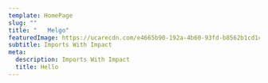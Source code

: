 ```yaml
---
template: HomePage
slug: ""
title: "   Melgo"
featuredImage: https://ucarecdn.com/e4665b90-192a-4b60-93fd-b8562b1cd1cf/
subtitle: Imports With Impact
meta:
  description: Imports With Impact
  title: Hello
---
```



[](https://app.netlify.com/start/deploy?repository=https://github.com/thriveweb/yellowcake&stack=cms)